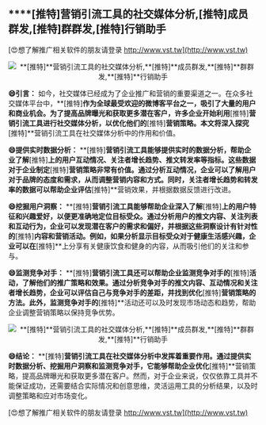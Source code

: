 ## ****[推特]**营销引流工具的社交媒体分析,**[推特]**成员群发,**[推特]**群群发,**[推特]**行销助手**

[😍想了解推广相关软件的朋友请登录 http://www.vst.tw](http://www.vst.tw)

 <center><img src="https://vst.tw/MP4/tuiguang/png/1.png" alt="**[推特]**营销引流工具的社交媒体分析,**[推特]**成员群发,**[推特]**群群发,**[推特]**行销助手"></center>

**😄引言：**
如今，社交媒体已经成为了企业推广和营销的重要渠道之一。在众多社交媒体平台中，**[推特]**作为全球最受欢迎的微博客平台之一，吸引了大量的用户和商业机会。为了提高品牌曝光和获取更多潜在客户，许多企业开始利用**[推特]**营销引流工具进行社交媒体分析，以优化他们的**[推特]**营销策略。本文将深入探究**[推特]**营销引流工具在社交媒体分析中的作用和价值。

**😄提供实时数据分析：**
**[推特]**营销引流工具能够提供实时的数据分析，帮助企业了解**[推特]**上的用户互动情况、关注者增长趋势、推文转发率等指标。这些数据对于企业制定**[推特]**营销策略非常有价值。通过分析互动情况，企业可以了解用户对于品牌的态度和需求，从而调整营销内容和方式。同时，关注者增长趋势和转发率的数据可以帮助企业评估**[推特]**营销效果，并根据数据反馈进行改进。

**😄挖掘用户洞察：**
**[推特]**营销引流工具能够帮助企业深入了解**[推特]**上的用户特征和兴趣爱好，以便更准确地定位目标受众。通过分析用户的推文内容、关注列表和互动行为，企业可以发现潜在客户的需求和偏好，并根据这些洞察设计有针对性的**[推特]**内容和营销活动。例如，如果分析显示目标受众对于健康生活感兴趣，企业可以在**[推特]**上分享有关健康饮食和健身的内容，从而吸引他们的关注和参与。

**😄监测竞争对手：**
**[推特]**营销引流工具还可以帮助企业监测竞争对手的**[推特]**活动，了解他们的推广策略和效果。通过分析竞争对手的推文内容、互动情况和关注者增长趋势，企业可以评估自己与竞争对手的差距，并找到优化**[推特]**营销策略的方法。此外，监测竞争对手的**[推特]**活动还可以及时发现市场动态和趋势，帮助企业调整营销策略以保持竞争优势。

 <center><img src="https://vst.tw/MP4/tuiguang/png/6.png" alt="**[推特]**营销引流工具的社交媒体分析,**[推特]**成员群发,**[推特]**群群发,**[推特]**行销助手"></center>

**😄结论：**
**[推特]**营销引流工具在社交媒体分析中发挥着重要作用。通过提供实时数据分析、挖掘用户洞察和监测竞争对手，它能够帮助企业优化**[推特]**营销策略，提高品牌曝光和获取更多潜在客户。然而，对于企业来说，仅仅依靠工具并不能保证成功，还需要结合实际情况和创意思维，灵活运用工具的分析结果，以及时调整策略和应对市场变化。

[😍想了解推广相关软件的朋友请登录 http://www.vst.tw](http://www.vst.tw)



